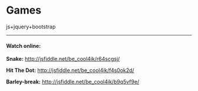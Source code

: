 # Games
js+jquery+bootstrap
<hr>
<h4>Watch online:</h4>

<b>Snake:</b> http://jsfiddle.net/be_cool4ik/r64scgsj/

<b>Hit The Dot:</b> http://jsfiddle.net/be_cool4ik/f4s0ok2d/

<b>Barley-break:</b> http://jsfiddle.net/be_cool4ik/b9q5vf9e/
